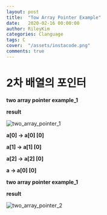 ```yaml
---
layout: post
title:  "Tow Array Pointer Example"
date:   2020-02-16 00:00:00
author: RileyKim
categories: Clanguage
tags: C
cover:  "/assets/instacode.png"
comments: true
---
```


# 2차 배열의 포인터

**two array pointer example_1**

<script src="https://gist.github.com/RileyKim/b6fd6f6fa360b023d88c76ae41392275.js"></script>

**result**

![two_array_pointer_1](https://user-images.githubusercontent.com/24997255/73252505-32eb4700-41fe-11ea-9fd0-e8e83b16b6f6.PNG)



**a[0] -> a[0] [0]**

**a[1] -> a[1] [0]**

**a[2] -> a[2] [0]**

**a -> a[0] [0]**



**two array pointer example_1**

<script src="https://gist.github.com/RileyKim/9aa93ac7a991c1159b48d1fc613ea1c2.js"></script>

**result**

![two_array_pointer_2](https://user-images.githubusercontent.com/24997255/73253008-08e65480-41ff-11ea-9775-13da325cbe0c.PNG)

